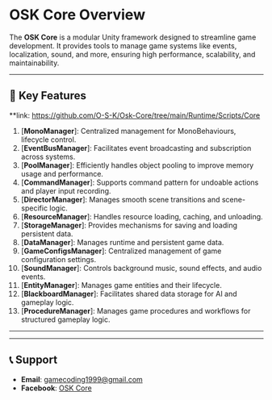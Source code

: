 # ****OSK Core Overview****

The **OSK Core** is a modular Unity framework designed to streamline game development. It provides tools to manage game systems like events, localization, sound, and more, ensuring high performance, scalability, and maintainability.
 

---

## **🌟 Key Features**

**link: https://github.com/O-S-K/Osk-Core/tree/main/Runtime/Scripts/Core

1. [**MonoManager**]: Centralized management for MonoBehaviours, lifecycle control.   
3. [**EventBusManager**]: Facilitates event broadcasting and subscription across systems.  
4. [**PoolManager**]: Efficiently handles object pooling to improve memory usage and performance.  
5. [**CommandManager**]: Supports command pattern for undoable actions and player input recording.  
6. [**DirectorManager**]: Manages smooth scene transitions and scene-specific logic.  
7. [**ResourceManager**]: Handles resource loading, caching, and unloading.  
8. [**StorageManager**]: Provides mechanisms for saving and loading persistent data.  
9. [**DataManager**]: Manages runtime and persistent game data.     
10. [**GameConfigsManager**]: Centralized management of game configuration settings.  
11. [**SoundManager**]: Controls background music, sound effects, and audio events.   
12. [**EntityManager**]: Manages game entities and their lifecycle.  
13. [**BlackboardManager**]: Facilitates shared data storage for AI and gameplay logic.  
14. [**ProcedureManager**]: Manages game procedures and workflows for structured gameplay logic.  
 


---


---

## **📞 Support**
- **Email**: gamecoding1999@gmail.com  
- **Facebook**: [OSK Core](https://www.facebook.com/xOskx/)
